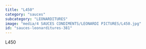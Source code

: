 ```yaml
---
title: "L450"
category: "sauces"
subcategory: "LEONARDITURES"
image: "media/4 SAUCES CONDIMENTS/LEONARDI PICTURES/L450.jpg"
id: "sauces-leonarditures-381"
---
```


L450

